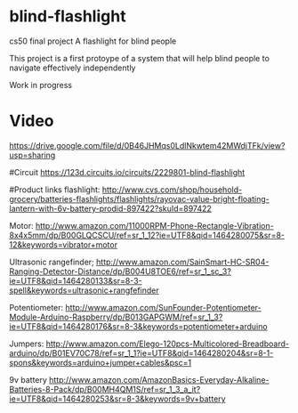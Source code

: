 # blind-flashlight
cs50 final project A flashlight for blind people

This project is a first protoype of a system that will help blind people to navigate effectively independently

Work in progress
# Video
https://drive.google.com/file/d/0B46JHMqs0LdlNkwtem42MWdjTFk/view?usp=sharing 

#Circuit
https://123d.circuits.io/circuits/2229801-blind-flashlight

#Product links
flashlight:
http://www.cvs.com/shop/household-grocery/batteries-flashlights/flashlights/rayovac-value-bright-floating-lantern-with-6v-battery-prodid-897422?skuId=897422

Motor:
http://www.amazon.com/11000RPM-Phone-Rectangle-Vibration-8x4x5mm/dp/B00GLQCSCU/ref=sr_1_12?ie=UTF8&qid=1464280075&sr=8-12&keywords=vibrator+motor

Ultrasonic rangefinder;
http://www.amazon.com/SainSmart-HC-SR04-Ranging-Detector-Distance/dp/B004U8TOE6/ref=sr_1_sc_3?ie=UTF8&qid=1464280133&sr=8-3-spell&keywords=ultrasonic+rangfefinder

Potentiometer:
http://www.amazon.com/SunFounder-Potentiometer-Module-Arduino-Raspberry/dp/B013GAPGWM/ref=sr_1_3?ie=UTF8&qid=1464280176&sr=8-3&keywords=potentiometer+arduino

Jumpers:
http://www.amazon.com/Elego-120pcs-Multicolored-Breadboard-arduino/dp/B01EV70C78/ref=sr_1_1?ie=UTF8&qid=1464280204&sr=8-1-spons&keywords=arduino+jumper+cables&psc=1

9v battery
http://www.amazon.com/AmazonBasics-Everyday-Alkaline-Batteries-8-Pack/dp/B00MH4QM1S/ref=sr_1_3_a_it?ie=UTF8&qid=1464280253&sr=8-3&keywords=9v+battery
